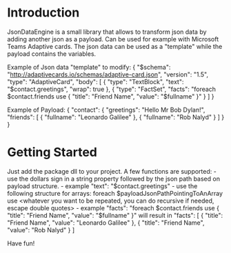 # Introduction 
JsonDataEngine is a small library that allows to transform json data by adding another json as a payload. Can be used for example with Microsoft Teams Adaptive cards.
The json data can be used as a "template" while the payload contains the variables.

Example of Json data "template" to modify:
{
    "$schema": "http://adaptivecards.io/schemas/adaptive-card.json",
    "version": "1.5",
    "type": "AdaptiveCard",
    "body": [
        {
            "type": "TextBlock",
            "text": "$contact.greetings",
            "wrap": true
        },
        {
            "type": "FactSet",
            "facts": "foreach $contact.friends use { \"title\": \"Friend Name\", \"value\": \"$fullname\" }"
        }
    ]
}

Example of Payload:
{
  "contact": {
    "greetings": "Hello Mr Bob Dylan!",
    "friends": [
      {
        "fullname": "Leonardo Galilee"
      },
      {
        "fullname": "Rob Nalyd"
      }
    ]
  }
}

# Getting Started
Just add the package dll to your project.
A few functions are supported:
    - use the dollars sign in a string property followed by the json path based on payload structure.
         - example "text": "$contact.greetings"
    - use the following structure for arrays: foreach $payloadJsonPathPointingToAnArray use <whatever you want to be repeated, you can do recursive if needed, escape double quotes>
         - example "facts": "foreach $contact.friends use { \"title\": \"Friend Name\", \"value\": \"$fullname\" }" will result in 
         "facts": [ { "title": "Friend Name", "value": "Leonardo Galilee" }, { "title": "Friend Name", "value": "Rob Nalyd" } ] 
         
Have fun!


